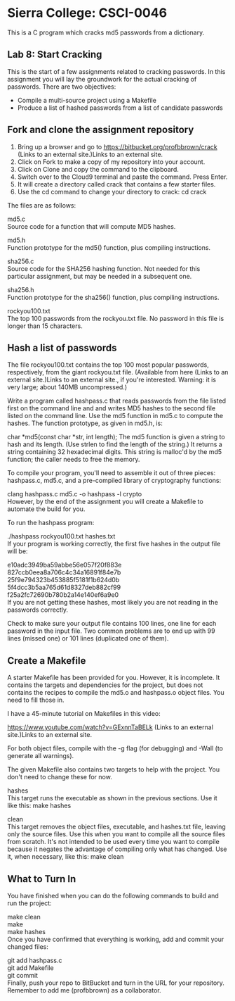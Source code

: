 # Sierra College: CSCI-0046
This is a C program which cracks md5 passwords from a dictionary. 

## Lab 8: Start Cracking

This is the start of a few assignments related to cracking passwords. In this assignment you will lay the groundwork for the actual cracking of passwords. There are two objectives:

* Compile a multi-source project using a Makefile
* Produce a list of hashed passwords from a list of candidate passwords

## Fork and clone the assignment repository
1. Bring up a browser and go to https://bitbucket.org/profbbrown/crack (Links to an external site.)Links to an external site.
1. Click on Fork to make a copy of my repository into your account.
1. Click on Clone and copy the command to the clipboard.
1. Switch over to the Cloud9 terminal and paste the command. Press Enter.
1. It will create a directory called crack that contains a few starter files.
1. Use the cd command to change your directory to crack: cd crack

The files are as follows:

md5.c  
Source code for a function that will compute MD5 hashes.

md5.h  
Function prototype for the md5() function, plus compiling instructions.

sha256.c  
Source code for the SHA256 hashing function. Not needed for this particular assignment, but may be needed in a subsequent one.

sha256.h  
Function prototype for the sha256() function, plus compiling instructions.

rockyou100.txt  
The top 100 passwords from the rockyou.txt file. No password in this file is longer than 15 characters.

## Hash a list of passwords
The file rockyou100.txt contains the top 100 most popular passwords, respectively, from the giant rockyou.txt file. (Available from here (Links to an external site.)Links to an external site., if you're interested. Warning: it is very large; about 140MB uncompressed.)

Write a program called hashpass.c that reads passwords from the file listed first on the command line and and writes MD5 hashes to the second file listed on the command line. Use the md5 function in md5.c to compute the hashes. The function prototype, as given in md5.h, is:

char *md5(const char *str, int length);
The md5 function is given a string to hash and its length. (Use strlen to find the length of the string.) It returns a string containing 32 hexadecimal digits. This string is malloc'd by the md5 function; the caller needs to free the memory.

To compile your program, you'll need to assemble it out of three pieces: hashpass.c, md5.c, and a pre-compiled library of cryptography functions:

clang hashpass.c md5.c -o hashpass -l crypto  
However, by the end of the assignment you will create a Makefile to automate the build for you.

To run the hashpass program:

./hashpass rockyou100.txt hashes.txt  
If your program is working correctly, the first five hashes in the output file will be:

e10adc3949ba59abbe56e057f20f883e  
827ccb0eea8a706c4c34a16891f84e7b  
25f9e794323b453885f5181f1b624d0b  
5f4dcc3b5aa765d61d8327deb882cf99  
f25a2fc72690b780b2a14e140ef6a9e0  
If you are not getting these hashes, most likely you are not reading in the passwords correctly.

Check to make sure your output file contains 100 lines, one line for each password in the input file. Two common problems are to end up with 99 lines (missed one) or 101 lines (duplicated one of them).

## Create a Makefile
A starter Makefile has been provided for you. However, it is incomplete. It contains the targets and dependencies for the project, but does not contains the recipes to compile the md5.o and hashpass.o object files. You need to fill those in.

I have a 45-minute tutorial on Makefiles in this video:

https://www.youtube.com/watch?v=GExnnTaBELk (Links to an external site.)Links to an external site.


For both object files, compile with the -g flag (for debugging) and -Wall (to generate all warnings).

The given Makefile also contains two targets to help with the project. You don't need to change these for now.

hashes  
This target runs the executable as shown in the previous sections. Use it like this: make hashes

clean  
This target removes the object files, executable, and hashes.txt file, leaving only the source files. Use this when you want to compile all the source files from scratch. It's not intended to be used every time you want to compile because it negates the advantage of compiling only what has changed. Use it, when necessary, like this: make clean

## What to Turn In
You have finished when you can do the following commands to build and run the project:

make clean  
make  
make hashes  
Once you have confirmed that everything is working, add and commit your changed files:

git add hashpass.c  
git add Makefile  
git commit  
Finally, push your repo to BitBucket and turn in the URL for your repository. Remember to add me (profbbrown) as a collaborator.

